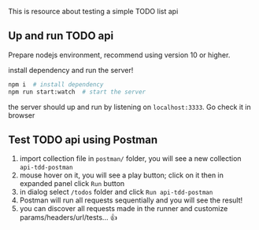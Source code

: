This is resource about testing a simple TODO list api

## Up and run TODO api

Prepare nodejs environment, recommend using version 10 or higher.

install dependency and run the server!

```bash
npm i  # install dependency
npm run start:watch  # start the server
```

the server should up and run by listening on `localhost:3333`. Go check it in browser

## Test TODO api using Postman

1. import collection file in `postman/` folder, you will see a new collection `api-tdd-postman`
2. mouse hover on it, you will see a play button; click on it then in expanded panel click `Run` button
3. in dialog select `/todos` folder and click `Run api-tdd-postman`
4. Postman will run all requests sequentially and you will see the result!
5. you can discover all requests made in the runner and customize params/headers/url/tests... 👍

